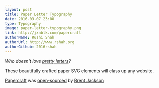 ```yaml
---
layout: post
title: Paper Letter Typography
date: 2016-03-07 23:00
type: Typography
image: paper-letter-typography.png
link: http://jxnblk.com/papercraft
authorName: Rushi Shah
authorUrl: http://www.rshah.org
authorGithub: 2016rshah
---
```


_Who doesn't love [pretty letters](http://jxnblk.com/papercraft)?_

These beautifully crafted paper SVG elements will class up any website.

[Papercraft](http://jxnblk.com/papercraft) was [open-sourced](https://github.com/jxnblk/papercraft) by [Brent Jackson](http://jxnblk.com)
